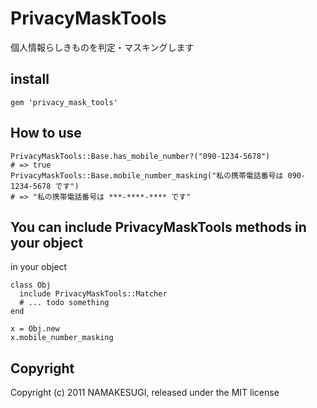 # PrivacyMaskTools

個人情報らしきものを判定・マスキングします

## install

<pre><code>gem 'privacy_mask_tools'</code></pre>

## How to use

<pre><code>PrivacyMaskTools::Base.has_mobile_number?("090-1234-5678")
# => true
PrivacyMaskTools::Base.mobile_number_masking("私の携帯電話番号は 090-1234-5678 です")
# => "私の携帯電話番号は ***-****-**** です"
</code></pre>

## You can include PrivacyMaskTools methods in your object

in your object
<pre><code>class Obj
  include PrivacyMaskTools::Matcher
  # ... todo something
end</code></pre>

<pre><code>x = Obj.new
x.mobile_number_masking</code></pre>

## Copyright

Copyright (c) 2011 NAMAKESUGI, released under the MIT license

